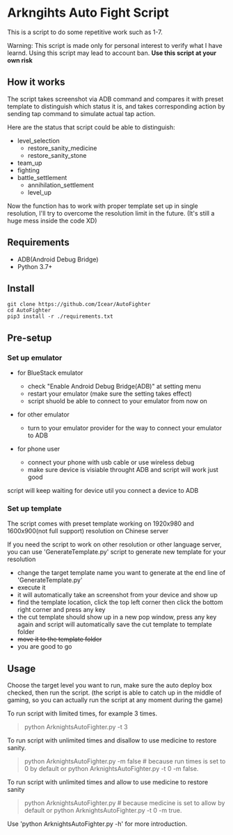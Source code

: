 # Arkngihts Auto Fight Script

This is a script to do some repetitive work such as 1-7.

Warning: This script is made only for personal interest to verify what I have learnd. Using this script may lead to account ban. **Use this script at your own risk**


## How it works

The script takes screenshot via ADB command and compares it with preset template to distinguish which status it is, and takes corresponding action by sending tap command to simulate actual tap action.

Here are the status that script could be able to distinguish:
- level_selection
    - restore_sanity_medicine
    - restore_sanity_stone
- team_up
- fighting
- battle_settlement
    - annihilation_settlement
    - level_up

Now the function has to work with proper template set up in single resolution, I'll try to overcome the resolution limit in the future. (It's still a huge mess inside the code XD)

## Requirements

- ADB(Android Debug Bridge)
- Python 3.7+

## Install

```
git clone https://github.com/Icear/AutoFighter
cd AutoFighter
pip3 install -r ./requirements.txt
```
## Pre-setup

### Set up emulator

- for BlueStack emulator
    - check "Enable Android Debug Bridge(ADB)" at setting menu
    - restart your emulator (make sure the setting takes effect)
    - script shuold be able to connect to your emulator from now on

- for other emulator
    - turn to your emulator provider for the way to connect your emulator to ADB

- for phone user
    - connect your phone with usb cable or use wireless debug
    - make sure device is visiable throught ADB and script will work just good

script will keep waiting for device util you connect a device to ADB

### Set up template

The script comes with preset template working on 1920x980 and 1600x900(not full support) resolution on Chinese server

If you need the script to work on other resolution or other language server, you can use 'GenerateTemplate.py' script to generate new template for your resolution
- change the target template name you want to generate at the end line of 'GenerateTemplate.py'
- execute it
- it will automatically take an screenshot from your device and show up
- find the template location, click the top left corner then click the bottom right corner and press any key
- the cut template should show up in a new pop window, press any key again and script will automatically save the cut template to template folder
- ~~move it to the template folder~~
- you are good to go
  
## Usage

Choose the target level you want to run, make sure the auto deploy box checked, then run the script.
(the script is able to catch up in the middle of gaming, so you can actually run the script at any moment during the game)

To run script with limited times, for example 3 times.
> python ArknightsAutoFighter.py -t 3

To run script with unlimited times and disallow to use medicine to restore sanity.
> python ArknightsAutoFighter.py -m false # because run times is set to 0 by default
or 
> python ArknightsAutoFighter.py -t 0 -m false.

To run script with unlimited times and allow to use medicine to restore sanity
> python ArknightsAutoFighter.py # because medicine is set to allow by default
or
> python ArknightsAutoFighter.py -t 0 -m true.

Use 'python ArknightsAutoFighter.py -h' for more introduction.

